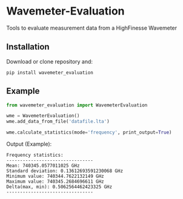 # Wavemeter-Evaluation
Tools to evaluate measurement data from a HighFinesse Wavemeter

## Installation
Download or clone repository and:
````
pip install wavemeter_evaluation
````
## Example
````python
from wavemeter_evaluation import WavemeterEvaluation

wme = WavemeterEvaluation()
wme.add_data_from_file('datafile.lta')

wme.calculate_statistics(mode='frequency', print_output=True)
````
Output (Example):
````
Frequency statistics:
--------------------------------
Mean: 740345.0577011025 GHz
Standard deviation: 0.13612693591230068 GHz
Minimum value: 740344.7622132149 GHz
Maximum value: 740345.2684696611 GHz
Delta(max, min): 0.5062564462423325 GHz
--------------------------------
````